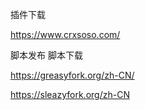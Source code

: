 插件下载

https://www.crxsoso.com/



脚本发布 脚本下载

https://greasyfork.org/zh-CN/

https://sleazyfork.org/zh-CN
